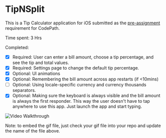 # TipNSplit

This is a Tip Calculator application for iOS submitted as the [pre-assignment](https://gist.github.com/timothy1ee/7747214) requirement for CodePath.

Time spent: 3 Hrs

Completed:

* [x] Required: User can enter a bill amount, choose a tip percentage, and see the tip and total values.
* [x] Required: Settings page to change the default tip percentage.
* [x] Optional: UI animations
* [x] Optional: Remembering the bill amount across app restarts (if <10mins)
* [ ] Optional: Using locale-specific currency and currency thousands separators.
* [x] Optional: Making sure the keyboard is always visible and the bill amount is always the first responder. This way the user doesn't have to tap anywhere to use this app. Just launch the app and start typing.

![Video Walkthrough](http://i.imgur.com/ZaaS8gA.gif)

Note: to embed the gif file, just check your gif file into your repo and update the name of the file above.
